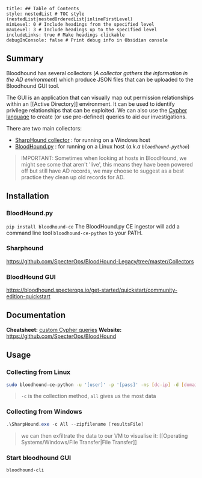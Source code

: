 ```table-of-contents
title: ## Table of Contents
style: nestedList # TOC style (nestedList|nestedOrderedList|inlineFirstLevel)
minLevel: 0 # Include headings from the specified level
maxLevel: 3 # Include headings up to the specified level
includeLinks: true # Make headings clickable
debugInConsole: false # Print debug info in Obsidian console
```

## Summary
Bloodhound has several collectors (*A collector gathers the information in the AD environment*) which produce JSON files that can be uploaded to the Bloodhound GUI tool.

The GUI is an application that can visually map out permission relationships within an [[Active Directory]] environment. It can be used to identify privilege relationships that can be exploited. We can also use the [Cypher language](https://blog.cptjesus.com/posts/introtocypher) to create (or use pre-defined) queries to aid our investigations.

There are two main collectors:
- [SharpHound collector](https://github.com/BloodHoundAD/BloodHound/tree/master/Collectors) : for running on a Windows host
- [BloodHound.py](https://github.com/fox-it/BloodHound.py) : for running on a Linux host (*a.k.a `bloodhound-python`*)

> IMPORTANT: Sometimes when looking at hosts in BloodHound, we might see some that aren't 'live', this means they have been powered off but still have AD records, we may choose to suggest as a best practice they clean up old records for AD. 

## Installation
### BloodHound.py
`pip install bloodhound-ce`
The BloodHound.py CE ingestor will add a command line tool `bloodhound-ce-python` to your PATH.
### Sharphound
https://github.com/SpecterOps/BloodHound-Legacy/tree/master/Collectors
### BloodHound GUI
https://bloodhound.specterops.io/get-started/quickstart/community-edition-quickstart

## Documentation
**Cheatsheet:** [custom Cypher queries](https://hausec.com/2019/09/09/bloodhound-cypher-cheatsheet/)
**Website:** https://github.com/SpecterOps/BloodHound
## Usage
### Collecting from Linux
```bash
sudo bloodhound-ce-python -u '[user]' -p '[pass]' -ns [dc-ip] -d [domain] -c all
```
> `-c` is the collection method, `all` gives us the most data

### Collecting from Windows
```PowerShell
.\SharpHound.exe -c All --zipfilename [resultsFile]
```
> we can then exfiltrate the data to our VM to visualise it: [[Operating Systems/Windows/File Transfer|File Transfer]]

### Start bloodhound GUI
```bash
bloodhound-cli
```
